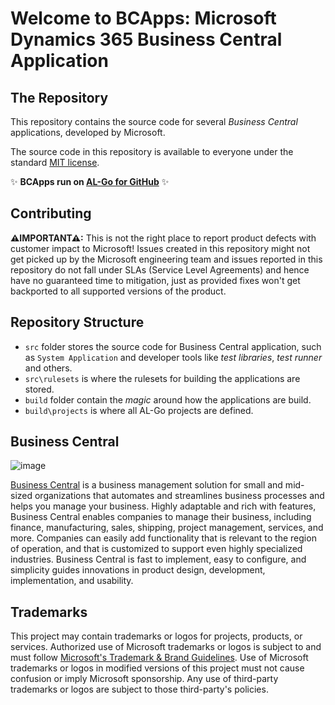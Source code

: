 # Welcome to BCApps: Microsoft Dynamics 365 Business Central Application

## The Repository
This repository contains the source code for several _Business Central_ applications, developed by Microsoft.

The source code in this repository is available to everyone under the standard [MIT license](https://github.com/microsoft/vscode/blob/main/LICENSE.txt).

✨ **BCApps run on [AL-Go for GitHub](https://github.com/microsoft/AL-Go)** ✨

## Contributing

**⚠IMPORTANT⚠:** This is not the right place to report product defects with customer impact to Microsoft! Issues created in this repository might not get picked up by the Microsoft engineering team and issues reported in this repository do not fall under SLAs (Service Level Agreements) and hence have no guaranteed time to mitigation, just as provided fixes won't get backported to all supported versions of the product.

## Repository Structure

- `src` folder stores the source code for Business Central application, such as `System Application` and developer tools like *test libraries*, *test runner* and others.
- `src\rulesets` is where the rulesets for building the applications are stored.
- `build` folder contain the *magic* around how the applications are build.
- `build\projects` is where all AL-Go projects are defined.


## Business Central

![image](https://user-images.githubusercontent.com/19796701/178490212-f14a11e4-8b06-437d-8444-ea28156f70c7.png)

[Business Central](https://docs.microsoft.com/dynamics365/business-central/) is a business management solution for small and mid-sized organizations that automates and streamlines business processes and helps you manage your business. Highly adaptable and rich with features, Business Central enables companies to manage their business, including finance, manufacturing, sales, shipping, project management, services, and more. Companies can easily add functionality that is relevant to the region of operation, and that is customized to support even highly specialized industries. Business Central is fast to implement, easy to configure, and simplicity guides innovations in product design, development, implementation, and usability.

## Trademarks

This project may contain trademarks or logos for projects, products, or services. Authorized use of Microsoft
trademarks or logos is subject to and must follow
[Microsoft's Trademark & Brand Guidelines](https://www.microsoft.com/en-us/legal/intellectualproperty/trademarks/usage/general).
Use of Microsoft trademarks or logos in modified versions of this project must not cause confusion or imply Microsoft sponsorship.
Any use of third-party trademarks or logos are subject to those third-party's policies.
